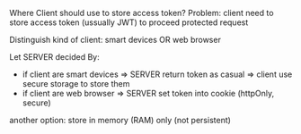 Where Client should use to store access token?
Problem: client need to store access token (ussually JWT) to proceed protected request

Distinguish kind of client: smart devices OR web browser

Let SERVER decided
By:
- if client are smart devices => SERVER return token as casual => client use secure storage to store them
- if client are web browser => SERVER set token into cookie (httpOnly, secure)

another option: store in memory (RAM) only (not persistent)